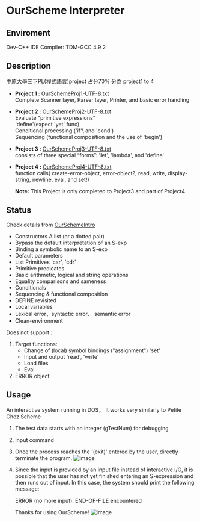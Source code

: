 # OurScheme Interpreter
## Enviroment
   Dev-C++ IDE
   Compiler: TDM-GCC 4.9.2
## Description
中原大學三下PL(程式語言)project 占分70% 分為 project1 to 4  
   - **Project 1 :** [OurSchemeProj1-UTF-8.txt](doc/OurSchemeProj1-UTF-8.txt) \
     Complete Scanner layer, Parser layer, Printer, and basic error handling
   - **Project 2 :** [OurSchemeProj2-UTF-8.txt](doc/OurSchemeProj2-UTF-8.txt)\
     Evaluate "primitive expressions" \
     'define'(expect 'yet' func) \
     Conditional processing ('if'\ and 'cond') \
     Sequencing (functional composition and the use of 'begin') 
   - **Project 3 :** [OurSchemeProj3-UTF-8.txt](doc/OurSchemeProj3-UTF-8.txt)\
     consists of three special “forms”: 'let', 'lambda', and 'define’
   - **Project 4 :** [OurSchemeProj4-UTF-8.txt](doc/OurSchemeProj4-UTF-8.txt)\
     function calls( create-error-object, error-object?,
     read, write, display-string, newline, eval, and set!)

     **Note:** This Project is only completed to Project3 and part of  Project4
## Status
Check details from [OurSchemeIntro](doc/OurSchemeIntro.doc)
   - Constructors
     A list (or a dotted pair)
   - Bypass the default interpretation of an S-exp
   - Binding a symbolic name to an S-exp
   - Default parameters
   - List Primitives
     'car', 'cdr'
   - Primitive predicates
   - Basic arithmetic, logical and string operations
   - Equality comparisons and sameness
   - Conditionals
   - Sequencing & functional composition
   - DEFINE revisited
   - Local variables
   - Lexical error、syntactic error、 semantic error
   - Clean-environment
   
   Does not support :

   1. Target functions:
      - Change of (local) symbol bindings ("assignment")
        'set'
      - Input and output
        'read', 'write'
      - Load files
      - Eval
   3. ERROR object
## Usage
An interactive system running in DOS， It works very similarly to Petite Chez Scheme
   1. The test data starts with an integer (gTestNum) for debugging
   2. Input command
   3. Once the process reaches the '(exit)' entered by the user, directly terminate the program.
      ![image](https://github.com/user-attachments/assets/4dbf627e-ddbe-4b4f-b8f4-c040df3a8c1a)

   4. Since the input is provided by an input file instead of interactive I/O, it is possible that the user has not yet finished entering an S-expression and then runs out of input. In this case, the system should print the following message: 
     
       ERROR (no more input): END-OF-FILE encountered
       
       Thanks for using OurScheme!
       ![image](https://github.com/user-attachments/assets/2829a4ad-db1c-4ff9-a3f7-5a5d1355b5a6)



